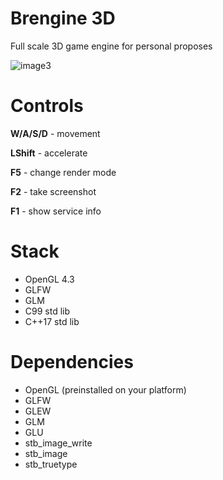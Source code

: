 # Brengine 3D

Full scale 3D game engine for personal proposes

![image3](https://github.com/user-attachments/assets/f06d1640-34c3-4778-810c-869e9c398bda)

# Controls

**W/A/S/D** - movement

**LShift** - accelerate

**F5** - change render mode

**F2** - take screenshot

**F1** - show service info

# Stack
- OpenGL 4.3
- GLFW
- GLM
- C99 std lib
- C++17 std lib

# Dependencies
- OpenGL (preinstalled on your platform)
- GLFW
- GLEW
- GLM
- GLU
- stb_image_write
- stb_image
- stb_truetype
